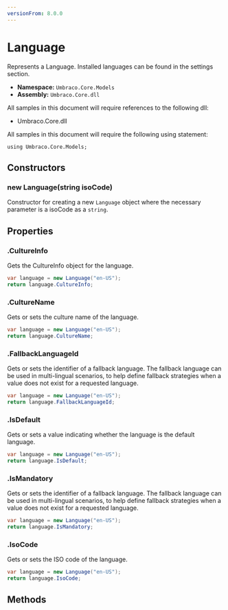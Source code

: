 ```yaml
---
versionFrom: 8.0.0
---
```


# Language

Represents a Language. Installed languages can be found in the settings section.

* **Namespace:** `Umbraco.Core.Models`
* **Assembly:** `Umbraco.Core.dll`

All samples in this document will require references to the following dll:

* Umbraco.Core.dll

All samples in this document will require the following using statement:

    using Umbraco.Core.Models;

## Constructors

### new Language(string isoCode)

Constructor for creating a new `Language` object where the necessary parameter is a isoCode as a `string`.

## Properties

### .CultureInfo

Gets the CultureInfo object for the language.

```csharp
var language = new Language("en-US");
return language.CultureInfo;
```

### .CultureName

Gets or sets the culture name of the language.

```csharp
var language = new Language("en-US");
return language.CultureName;
```

### .FallbackLanguageId

Gets or sets the identifier of a fallback language. The fallback language can be used in multi-lingual scenarios, to help  define fallback strategies when a value does not exist for a requested language.

```csharp
var language = new Language("en-US");
return language.FallbackLanguageId;
```

### .IsDefault
Gets or sets a value indicating whether the language is the default language.

```csharp
var language = new Language("en-US");
return language.IsDefault;
```

### .IsMandatory

Gets or sets the identifier of a fallback language. The fallback language can be used in multi-lingual scenarios, to help define fallback strategies when a value does not exist for a requested language.

```csharp
var language = new Language("en-US");
return language.IsMandatory;
```

### .IsoCode

Gets or sets the ISO code of the language.

```csharp
var language = new Language("en-US");
return language.IsoCode;
```

## Methods
